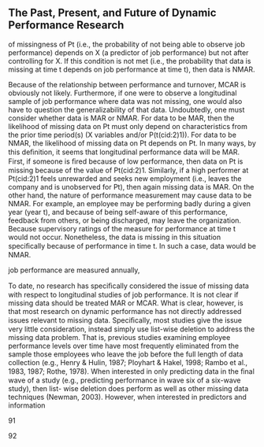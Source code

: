 ## The Past, Present, and Future of Dynamic Performance Research

of missingness of Pt (i.e., the probability of not being able to observe job performance) depends on X (a predictor of job performance) but not after controlling for X. If this condition is not met (i.e., the probability that data is missing at time t depends on job performance at time t), then data is NMAR.

Because of the relationship between performance and turnover, MCAR is obviously not likely. Furthermore, if one were to observe a longitudinal sample of job performance where data was not missing, one would also have to question the generalizability of that data. Undoubtedly, one must consider whether data is MAR or NMAR. For data to be MAR, then the likelihood of missing data on Pt must only depend on characteristics from the prior time period(s) (X variables and/or P(t(cid:2)1)). For data to be NMAR, the likelihood of missing data on Pt depends on Pt. In many ways, by this deﬁnition, it seems that longitudinal performance data will be MAR. First, if someone is ﬁred because of low performance, then data on Pt is missing because of the value of Pt(cid:2)1. Similarly, if a high performer at Pt(cid:2)1 feels unrewarded and seeks new employment (i.e., leaves the company and is unobserved for Pt), then again missing data is MAR. On the other hand, the nature of performance measurement may cause data to be NMAR. For example, an employee may be performing badly during a given year (year t), and because of being self-aware of this performance, feedback from others, or being discharged, may leave the organization. Because supervisory ratings of the measure for performance at time t would not occur. Nonetheless, the data is missing in this situation speciﬁcally because of performance in time t. In such a case, data would be NMAR.

job performance are measured annually,

To date, no research has speciﬁcally considered the issue of missing data with respect to longitudinal studies of job performance. It is not clear if missing data should be treated MAR or MCAR. What is clear, however, is that most research on dynamic performance has not directly addressed issues relevant to missing data. Speciﬁcally, most studies give the issue very little consideration, instead simply use list-wise deletion to address the missing data problem. That is, previous studies examining employee performance levels over time have most frequently eliminated from the sample those employees who leave the job before the full length of data collection (e.g., Henry & Hulin, 1987; Ployhart & Hakel, 1998; Rambo et al., 1983, 1987; Rothe, 1978). When interested in only predicting data in the ﬁnal wave of a study (e.g., predicting performance in wave six of a six-wave study), then list- wise deletion does perform as well as other missing data techniques (Newman, 2003). However, when interested in predictors and information

91

92